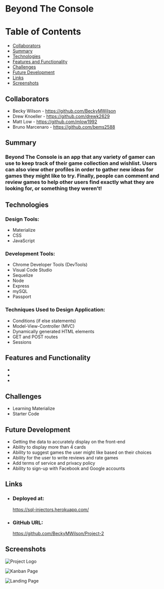 # <b>Beyond The Console</b>

<h1><b>Table of Contents</b></h1>
<ul>
    <li>
     <a href="#Collaborators">Collaborators</a>
    </li>
    <li>
     <a href="#Summary">Summary</a>
    </li>
    <li>
     <a href="#technologies">Technologies</a>
    </li>
    <li>
     <a href="#features-and-functionality">Features and Functionality</a>
    </li>
    <li>
     <a href="#challenges">Challenges</a>
    </li>
    <li>
     <a href="#futre-development">Future Development</a>
    </li>
    <li>
     <a href="#links">Links</a>
    </li>
    <li>
     <a href="#screenshots">Screenshots</a>
    </li>
</ul>

## <h2><b>Collaborators</b></h2>
- Becky Wilson - https://github.com/BeckyMWilson
- Drew Knoeller - https://github.com/drewk2629
- Matt Low - https://github.com/mlow1992
- Bruno Marcenaro - https://github.com/bems2588

### <h2><b>Summary</b></h2>
<h3>Beyond The Console is an app that any variety of gamer can use to keep track of their game collection and wishlist. Users can also view other profiles in order to gather new ideas for games they might like to try. Finally, people can comment and review games to help other users find exactly what they are looking for, or something they weren’t!</h3>

### <h2><b>Technologies</b></h2>
<h3>Design Tools:</h3>
 <ul>
   <li>
    Materialize
   </li>
   <li>
    CSS
   </li>
   <li>
    JavaScript
</ul>

<h3>Development Tools:</h3>
 <ul>
   <li>
    Chrome Developer Tools (DevTools)
   </li>
   <li>
    Visual Code Studio
   </li>
   <li>
    Sequelize
   </li>
   <li>
    Node
   </li>
   <li>
    Express
   </li>
   <li>
    mySQL
   </li>
   <li>
    Passport
   </li>
 </ul>

<!-- TODO: Add techniques used to design application -->
<h3>Techniques Used to Design Application:</h3>
 <ul>
   <li>
    Conditions (if else statements)
   </li>
   <li>    
     Model-View-Controller (MVC)
   </li>
   <li>
    Dynamically generated HTML elements
   </li>
   <li>  
    GET and POST routes
   </li>
   <li>
    Sessions
   </li>
 </ul>

<!-- TODO: Add features and functionality of app -->
### <h2><b>Features and Functionality</b></h2>
<ul>
 <li>
    <!-- Responsive design to accomodate any screen width (mobile, tablet, desktop, etc). These images were generated by using Bulma. -->
 </li>
  <li>
    <!-- Client side storage allows the user to retain data. -->
 </li>
 <li>
    <!-- Server side APIs allow the user to pull data from a server. -->
 </li>
</ul>

### <h2><b>Challenges</b></h2>
<ul>
 <li>
    Learning Materialize
 </li>
 <li>
    Starter Code
 </li>
</ul>

### <h2><b>Future Development</b></h2>
<ul>
 <li>
    Getting the data to accurately display on the front-end
 </li>
 <li>
    Ability to display more than 4 cards
 </li>
 <li>
    Ability to suggest games the user might like based on their choices
 </li>
 <li>
   Ability for the user to write reviews and rate games
 </li>
 <li>
   Add terms of service and privacy policy
 </li>
 <li>
   Ability to sign-up with Facebook and Google accounts
</ul>

### <h2><b>Links</b></h2>
<ul>
 <li>
   <h3>Deployed at:</h3>

   https://sql-injectors.herokuapp.com/
 </li>
 <li>
   <h3>GitHub URL:</h3>

   https://github.com/BeckyMWilson/Project-2
 </li>
</ul>

### <h2><b>Screenshots</b></h2>

![Project Logo]()

![Kanban Page]()

![Landing Page]()




